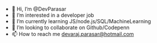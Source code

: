 - 👋 Hi, I’m @DevParasar
- 👀 I’m interested in a developer job
- 🌱 I’m currently learning JS/node.js/SQL/MachineLearning
- 💞️ I’m looking to collaborate on Github/Codepenn
- 📫 How to reach me devaraj.parasar@hotmail.com

<!---
DevParasar/DevParasar is a ✨ special ✨ repository because its `README.md` (this file) appears on your GitHub profile.
You can click the Preview link to take a look at your changes.
--->

